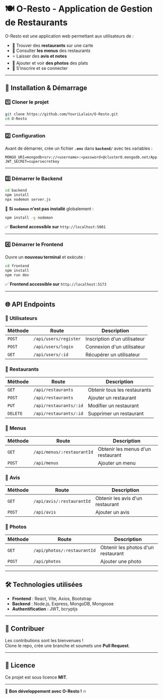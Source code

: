 # 🍽️ O-Resto - Application de Gestion de Restaurants

O-Resto est une application web permettant aux utilisateurs de :
- 📍 Trouver des **restaurants** sur une carte
- 📖 Consulter **les menus** des restaurants
- ⭐ Laisser des **avis et notes**
- 📸 Ajouter et voir **des photos** des plats
- 🔐 S'inscrire et se connecter

---

## 🚀 **Installation & Démarrage**

### **1️⃣ Cloner le projet**
```bash
git clone https://github.com/YouriLalain/O-Resto.git
cd O-Resto
```

---

### **2️⃣ Configuration**
Avant de démarrer, crée un fichier **`.env`** dans **`backend/`** avec tes variables :
```plaintext
MONGO_URI=mongodb+srv://<username>:<password>@cluster0.mongodb.net/App
JWT_SECRET=supersecretkey
```

---

### **3️⃣ Démarrer le Backend**
```bash
cd backend
npm install
npx nodemon server.js
```
📌 **Si `nodemon` n'est pas installé** globalement :
```bash
npm install -g nodemon
```
✅ **Backend accessible sur** `http://localhost:5001`

---

### **4️⃣ Démarrer le Frontend**
Ouvre un **nouveau terminal** et exécute :
```bash
cd frontend
npm install
npm run dev
```
✅ **Frontend accessible sur** `http://localhost:5173`

---

## 🌐 **API Endpoints**
### 📌 **Utilisateurs**
| Méthode | Route | Description |
|---------|-------|------------|
| `POST` | `/api/users/register` | Inscription d'un utilisateur |
| `POST` | `/api/users/login` | Connexion d'un utilisateur |
| `GET` | `/api/users/:id` | Récupérer un utilisateur |

### 📌 **Restaurants**
| Méthode | Route | Description |
|---------|-------|------------|
| `GET` | `/api/restaurants` | Obtenir tous les restaurants |
| `POST` | `/api/restaurants` | Ajouter un restaurant |
| `PUT` | `/api/restaurants/:id` | Modifier un restaurant |
| `DELETE` | `/api/restaurants/:id` | Supprimer un restaurant |

### 📌 **Menus**
| Méthode | Route | Description |
|---------|-------|------------|
| `GET` | `/api/menus/:restaurantId` | Obtenir les menus d'un restaurant |
| `POST` | `/api/menus` | Ajouter un menu |

### 📌 **Avis**
| Méthode | Route | Description |
|---------|-------|------------|
| `GET` | `/api/avis/:restaurantId` | Obtenir les avis d'un restaurant |
| `POST` | `/api/avis` | Ajouter un avis |

### 📌 **Photos**
| Méthode | Route | Description |
|---------|-------|------------|
| `GET` | `/api/photos/:restaurantId` | Obtenir les photos d'un restaurant |
| `POST` | `/api/photos` | Ajouter une photo |

---

## 🛠️ **Technologies utilisées**
- **Frontend** : React, Vite, Axios, Bootstrap
- **Backend** : Node.js, Express, MongoDB, Mongoose
- **Authentification** : JWT, bcryptjs

---

## 🤝 **Contribuer**
Les contributions sont les bienvenues !  
Clone le repo, crée une branche et soumets une **Pull Request**.

---

## 📝 **Licence**
Ce projet est sous licence **MIT**.

---

🚀 **Bon développement avec O-Resto !** 🔥

